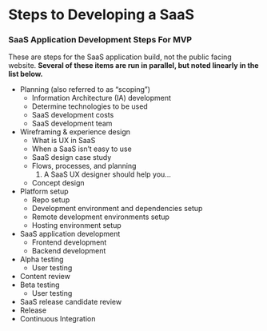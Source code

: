 # Steps to Developing a SaaS

### SaaS Application Development Steps For MVP

These are steps for the SaaS application build, not the public facing website. **Several of these items are run in parallel, but noted linearly in the list below.**

* Planning \(also referred to as “scoping”\)
  * Information Architecture \(IA\) development
  * Determine technologies to be used
  * SaaS development costs
  * SaaS development team 
* Wireframing & experience design
  * What is UX in SaaS
  * When a SaaS isn’t easy to use
  * SaaS design case study
  * Flows, processes, and planning
    1. A SaaS UX designer should help you...
  * Concept design 
* Platform setup
  * Repo setup
  * Development environment and dependencies setup
  * Remote development environments setup
  * Hosting environment setup 
* SaaS application development
  * Frontend development
  * Backend development 
* Alpha testing
  * User testing 
* Content review
* Beta testing
  * User testing 
* SaaS release candidate review
* Release
* Continuous Integration 

### 

